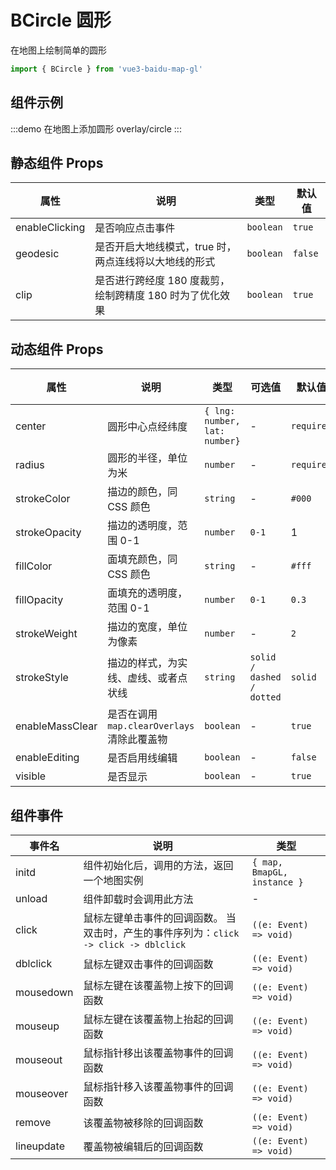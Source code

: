 # BCircle 圆形

在地图上绘制简单的圆形

```ts
import { BCircle } from 'vue3-baidu-map-gl'
```

## 组件示例

:::demo 在地图上添加圆形
overlay/circle
:::

## 静态组件 Props

| 属性           | 说明                                                     | 类型      | 默认值  |
| -------------- | -------------------------------------------------------- | --------- | ------- |
| enableClicking | 是否响应点击事件                                         | `boolean` | `true ` |
| geodesic       | 是否开启大地线模式，true 时，两点连线将以大地线的形式    | `boolean` | `false` |
| clip           | 是否进行跨经度 180 度裁剪，绘制跨精度 180 时为了优化效果 | `boolean` | `true ` |

## 动态组件 Props

| 属性            | 说明                                        | 类型                          | 可选值                    | 默认值     | 版本                               |
| --------------- | ------------------------------------------- | ----------------------------- | ------------------------- | ---------- | ---------------------------------- |
| center          | 圆形中心点经纬度                            | `{ lng: number, lat: number}` | -                         | `required` | -                                  |
| radius          | 圆形的半径，单位为米                        | `number`                      | -                         | `required` | -                                  |
| strokeColor     | 描边的颜色，同 CSS 颜色                     | `string`                      | -                         | `#000`     | -                                  |
| strokeOpacity   | 描边的透明度，范围 0-1                      | `number`                      | `0-1 `                    | 1          | -                                  |
| fillColor       | 面填充颜色，同 CSS 颜色                     | `string`                      | -                         | `#fff`     | -                                  |
| fillOpacity     | 面填充的透明度，范围 0-1                    | `number`                      | `0-1 `                    | `0.3 `     | -                                  |
| strokeWeight    | 描边的宽度，单位为像素                      | `number`                      | -                         | `2 `       | -                                  |
| strokeStyle     | 描边的样式，为实线、虚线、或者点状线        | `string`                      | `solid / dashed / dotted` | `solid `   | -                                  |
| enableMassClear | 是否在调用 `map.clearOverlays` 清除此覆盖物 | `boolean`                     | -                         | `true `    | -                                  |
| enableEditing   | 是否启用线编辑                              | `boolean`                     | -                         | `false `   | -                                  |
| visible         | 是否显示                                    | `boolean`                     | -                         | `true`     | <Badge type="tip" text="^2.1.4" /> |

## 组件事件

| 事件名     | 说明                                                                                  | 类型                        |
| ---------- | ------------------------------------------------------------------------------------- | --------------------------- |
| initd      | 组件初始化后，调用的方法，返回一个地图实例                                            | `{ map, BmapGL, instance }` |
| unload     | 组件卸载时会调用此方法                                                                | -                           |
| click      | 鼠标左键单击事件的回调函数。 当双击时，产生的事件序列为：`click -> click -> dblclick` | `((e: Event) => void) `     |
| dblclick   | 鼠标左键双击事件的回调函数                                                            | `((e: Event) => void) `     |
| mousedown  | 鼠标左键在该覆盖物上按下的回调函数                                                    | `((e: Event) => void) `     |
| mouseup    | 鼠标左键在该覆盖物上抬起的回调函数                                                    | `((e: Event) => void) `     |
| mouseout   | 鼠标指针移出该覆盖物事件的回调函数                                                    | `((e: Event) => void) `     |
| mouseover  | 鼠标指针移入该覆盖物事件的回调函数                                                    | `((e: Event) => void) `     |
| remove     | 该覆盖物被移除的回调函数                                                              | `((e: Event) => void) `     |
| lineupdate | 覆盖物被编辑后的回调函数                                                              | `((e: Event) => void) `     |
